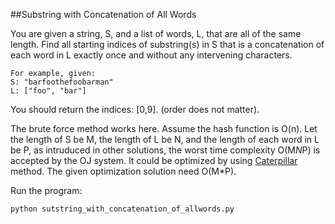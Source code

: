 ##Substring with Concatenation of All Words

You are given a string, S, and a list of words, L, that are all of the same length. Find all starting indices of substring(s) in S that is a concatenation of each word in L exactly once and without any intervening characters.
```
For example, given:
S: "barfoothefoobarman"
L: ["foo", "bar"]
```

You should return the indices: [0,9].
(order does not matter).


The brute force method works here. Assume the hash function is O(n). Let the length of S be M, the length of L be N, and the length of each word in L be P, as intruduced in other solutions, the worst time complexity O(M*N*P) is accepted by the OJ system. It could be optimized by using [Caterpillar](https://codility.com/media/train/13-CaterpillarMethod.pdf) method. The given optimization solution need O(M*P).

Run the program:
```
python sutstring_with_concatenation_of_allwords.py
```

